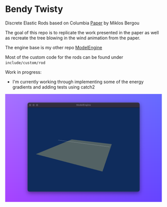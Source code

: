 # Bendy Twisty

Discrete Elastic Rods based on Columbia [Paper](http://www.cs.columbia.edu/cg/pdfs/143-rods.pdf) by Miklos Bergou

The goal of this repo is to replicate the work presented in the paper as well as recreate the tree blowing in the wind animation from the paper.

The engine base is my other repo [ModelEngine](https://github.com/BenWeisz/ModelEngine)

Most of the custom code for the rods can be found under ```include/custom/rod```

Work in progress:

- I'm currently working through implementing some of the energy gradients and adding tests using catch2

![Work in progress](https://github.com/BenWeisz/BendyTwisty/blob/main/samples/sample2.png)

